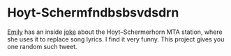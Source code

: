Hoyt-Schermfndbsbsvdsdrn
=================
[Emily](https://twitter.com/emilywithcurls) has an inside 
[joke](https://twitter.com/emilywithcurls/status/1172218287255707649) about the 
Hoyt–Schermerhorn MTA station, where she uses it to replace
song lyrics. I find it very funny. 
This project gives you one random such tweet.